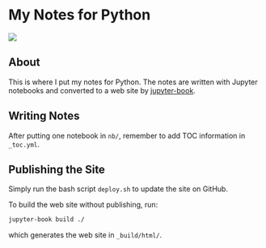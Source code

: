 # My Notes for Python

<img src="https://travis-ci.org/liao961120/pynote.svg?branch=master" class="left">


## About

This is where I put my notes for Python. The notes are written with Jupyter notebooks and converted to a web site by [jupyter-book](https://jupyter.org/jupyter-book).


## Writing Notes

After putting one notebook in `nb/`, remember to add TOC information in `_toc.yml`.


## Publishing the Site

Simply run the bash script `deploy.sh` to update the site on GitHub.

To build the web site without publishing, run: 

```bash
jupyter-book build ./
```

which generates the web site in `_build/html/`.
